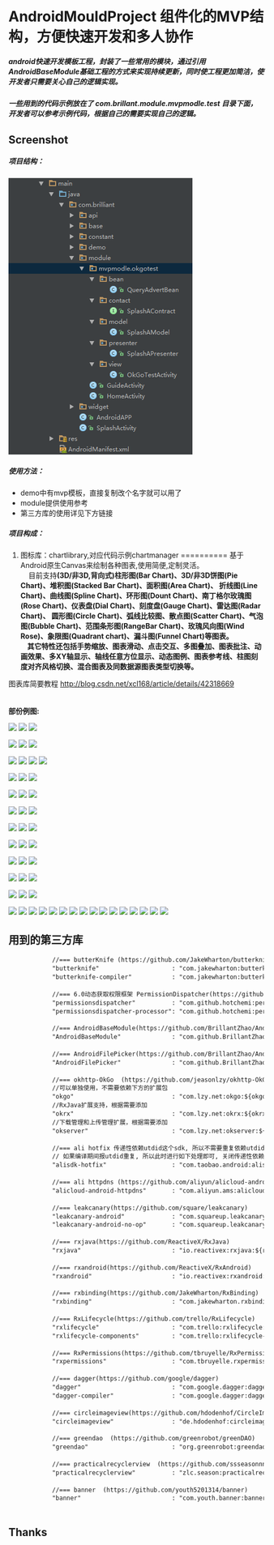 # AndroidMouldProject 组件化的MVP结构，方便快速开发和多人协作

##### android快速开发模板工程，封装了一些常用的模块，通过引用AndroidBaseModule基础工程的方式来实现持续更新，同时使工程更加简洁，使开发者只需要关心自己的逻辑实现。
##### 一些用到的代码示例放在了 com.brillant.module.mvpmodle.test 目录下面，开发者可以参考示例代码，根据自己的需要实现自己的逻辑。

## Screenshot

##### 项目结构：
![Alt text](https://github.com/yuanzaiyuanfang/AndroidMouldProject/raw/master/images/xiangmujiegou.png)

##### 使用方法：
- demo中有mvp模板，直接复制改个名字就可以用了
- module提供使用参考
- 第三方库的使用详见下方链接

##### 项目构成：
1. 图标库：chartlibrary,对应代码示例chartmanager
==========
 基于Android原生Canvas来绘制各种图表,使用简便,定制灵活。<br/>
 &nbsp;&nbsp;&nbsp;&nbsp;目前支持<b>(3D/非3D,背向式)柱形图(Bar Chart)、3D/非3D饼图(Pie Chart)、堆积图(Stacked Bar Chart)、面积图(Area Chart)、
 折线图(Line Chart)、曲线图(Spline Chart)、环形图(Dount Chart)、南丁格尔玫瑰图(Rose Chart)、仪表盘(Dial Chart)、刻度盘(Gauge Chart)、雷达图(Radar Chart)、
 圆形图(Circle Chart)、弧线比较图、散点图(Scatter Chart)、气泡图(Bubble Chart)、范围条形图(RangeBar Chart)、玫瑰风向图(Wind Rose)、象限图(Quadrant chart)、漏斗图(Funnel Chart)等图表。<br/>
 &nbsp;&nbsp;&nbsp;&nbsp;其它特性还包括手势缩放、图表滑动、点击交互、多图叠加、图表批注、动画效果、多XY轴显示、轴线任意方位显示、动态图例、图表参考线、柱图刻度对齐风格切换、混合图表及同数据源图表类型切换等。</b><br/> 
 
图表库简要教程
http://blog.csdn.net/xcl168/article/details/42318669 <br/>	
<br/>
 <b>部份例图:</b><br/> 
 
![](https://github.com/BrillantZhao/AndroidMouldProject2/tree/master/chartmanager/screens/barpiechart.png)
![](https://github.com/BrillantZhao/AndroidMouldProject2/tree/master/chartmanager/screens/area_ln_pie_chart.png)
![](https://github.com/BrillantZhao/AndroidMouldProject2/tree/master/chartmanager/screens/spinnerBarChart2.png)

![](https://github.com/BrillantZhao/AndroidMouldProject2/tree/master/chartmanager/screens/barchart_m.png)
![](https://github.com/BrillantZhao/AndroidMouldProject2/tree/master/chartmanager/screens/stackedchart.png)
![](https://github.com/BrillantZhao/AndroidMouldProject2/tree/master/chartmanager/screens/barchart2.png)

![](https://github.com/BrillantZhao/AndroidMouldProject2/tree/master/chartmanager/screens/dydialchart1.gif)
![](https://github.com/BrillantZhao/AndroidMouldProject2/tree/master/chartmanager/screens/dydialchart2.gif)
![](https://github.com/BrillantZhao/AndroidMouldProject2/tree/master/chartmanager/screens/dydialchart3.gif)
![](https://github.com/BrillantZhao/AndroidMouldProject2/tree/master/chartmanager/screens/dydialchart4.gif)

![](https://github.com/BrillantZhao/AndroidMouldProject2/tree/master/chartmanager/screens/bar3dchart.png)
![](https://github.com/BrillantZhao/AndroidMouldProject2/tree/master/chartmanager/screens/linechart.png)
![](https://github.com/BrillantZhao/AndroidMouldProject2/tree/master/chartmanager/screens/splinechart.png)

![](https://github.com/BrillantZhao/AndroidMouldProject2/tree/master/chartmanager/screens/pie3dchart.png)
![](https://github.com/BrillantZhao/AndroidMouldProject2/tree/master/chartmanager/screens/radarchart_circle.png)
![](https://github.com/BrillantZhao/AndroidMouldProject2/tree/master/chartmanager/screens/WindRoseChart.png)


![](https://github.com/BrillantZhao/AndroidMouldProject2/tree/master/chartmanager/screens/rosechart.png)
![](https://github.com/BrillantZhao/AndroidMouldProject2/tree/master/chartmanager/screens/circlechart.png)
![](https://github.com/BrillantZhao/AndroidMouldProject2/tree/master/chartmanager/screens/spinnerBarChart.png)

![](https://github.com/BrillantZhao/AndroidMouldProject2/tree/master/chartmanager/screens/gaugechart.png)
![](https://github.com/BrillantZhao/AndroidMouldProject2/tree/master/chartmanager/screens/piechart2.png)
![](https://github.com/BrillantZhao/AndroidMouldProject2/tree/master/chartmanager/screens/arclinechart.png)


![](https://github.com/BrillantZhao/AndroidMouldProject2/tree/master/chartmanager/screens/dountchart.png)
![](https://github.com/BrillantZhao/AndroidMouldProject2/tree/master/chartmanager/screens/bubblechart.png)
![](https://github.com/BrillantZhao/AndroidMouldProject2/tree/master/chartmanager/screens/scatterchart.png)

![](https://github.com/BrillantZhao/AndroidMouldProject2/tree/master/chartmanager/screens/radarchart_a.png)
![](https://github.com/BrillantZhao/AndroidMouldProject2/tree/master/chartmanager/screens/areachart2.png)
![](https://github.com/BrillantZhao/AndroidMouldProject2/tree/master/chartmanager/screens/rangebarchart.png)

![](https://github.com/BrillantZhao/AndroidMouldProject2/tree/master/chartmanager/screens/mulaxischart1.png)
![](https://github.com/BrillantZhao/AndroidMouldProject2/tree/master/chartmanager/screens/mulaxischart2.png)
![](https://github.com/BrillantZhao/AndroidMouldProject2/tree/master/chartmanager/screens/mulbarchart.png)

![](https://github.com/BrillantZhao/AndroidMouldProject2/tree/master/chartmanager/screens/QuadrantChart.png)
![](https://github.com/BrillantZhao/AndroidMouldProject2/tree/master/chartmanager/screens/lines.png)
![](https://github.com/BrillantZhao/AndroidMouldProject2/tree/master/chartmanager/screens/spinnerPieChart.png)

![](https://github.com/BrillantZhao/AndroidMouldProject2/tree/master/chartmanager/screens/barchart8.png)
![](https://github.com/BrillantZhao/AndroidMouldProject2/tree/master/chartmanager/screens/barchart9.png)
![](https://github.com/BrillantZhao/AndroidMouldProject2/tree/master/chartmanager/screens/FunnelChart_desc.png)
![](https://github.com/BrillantZhao/AndroidMouldProject2/tree/master/chartmanager/screens/FunnelChart_asc.png)
![](https://github.com/BrillantZhao/AndroidMouldProject2/tree/master/chartmanager/screens/splinechart05.png)
![](https://github.com/BrillantZhao/AndroidMouldProject2/tree/master/chartmanager/screens/splinechart6.png)
![](https://github.com/BrillantZhao/AndroidMouldProject2/tree/master/chartmanager/screens/linechart6.png)
![](https://github.com/BrillantZhao/AndroidMouldProject2/tree/master/chartmanager/screens/barchart6.png)
![](https://github.com/BrillantZhao/AndroidMouldProject2/tree/master/chartmanager/screens/barchartcloud.png)
![](https://github.com/BrillantZhao/AndroidMouldProject2/tree/master/chartmanager/screens/circlechart2.png)
![](https://github.com/BrillantZhao/AndroidMouldProject2/tree/master/chartmanager/screens/roundbarchart.png)
![](https://github.com/BrillantZhao/AndroidMouldProject2/tree/master/chartmanager/screens/roundbarchart2.png)
![](https://github.com/BrillantZhao/AndroidMouldProject2/tree/master/chartmanager/screens/areachart3.png)
![](https://github.com/BrillantZhao/AndroidMouldProject2/tree/master/chartmanager/screens/funnelchart2.png)
![](https://github.com/BrillantZhao/AndroidMouldProject2/tree/master/chartmanager/screens/barchart_hh.png)
![](https://github.com/BrillantZhao/AndroidMouldProject2/tree/master/chartmanager/screens/barchart_hhh.png)

## 用到的第三方库

```xml
            //=== butterKnife (https://github.com/JakeWharton/butterknife)
            "butterknife"                    : "com.jakewharton:butterknife:${butterKnifeVersion}",
            "butterknife-compiler"           : "com.jakewharton:butterknife-compiler:${butterKnifeVersion}",

            //=== 6.0动态获取权限框架 PermissionDispatcher(https://github.com/hotchemi/PermissionsDispatcher)
            "permissionsdispatcher"          : "com.github.hotchemi:permissionsdispatcher:${permissionsdispatcherVersion}",
            "permissionsdispatcher-processor": "com.github.hotchemi:permissionsdispatcher-processor:${permissionsdispatcherVersion}",

            //=== AndroidBaseModule(https://github.com/BrillantZhao/AndroidBaseModule)
            "AndroidBaseModule"              : "com.github.BrillantZhao:AndroidBaseModule:${AndroidBaseModuleVersion}",

            //=== AndroidFilePicker(https://github.com/BrillantZhao/AndroidFilePicker)
            "AndroidFilePicker"              : "com.github.BrillantZhao:AndroidFilePicker:${AndroidFilePickerVersion}",

            //=== okhttp-OkGo  (https://github.com/jeasonlzy/okhttp-OkGo)
            //可以单独使用，不需要依赖下方的扩展包
            "okgo"                           : "com.lzy.net:okgo:${okgoVersion}",
            //RxJava扩展支持，根据需要添加
            "okrx"                           : "com.lzy.net:okrx:${okrxVersion}",
            //下载管理和上传管理扩展，根据需要添加
            "okserver"                       : "com.lzy.net:okserver:${okserverVersion}",

            //=== ali hotfix 传递性依赖utdid这个sdk, 所以不需要重复依赖utdid.但是另一方面其它阿里系SDK也可能依赖了utdid这个SDK,
            // 如果编译期间报utdid重复, 所以此时进行如下处理即可, 关闭传递性依赖
            "alisdk-hotfix"                  : "com.taobao.android:alisdk-hotfix:${alisdkHotfixVersion}",

            //=== ali httpdns (https://github.com/aliyun/alicloud-android-demo)
            "alicloud-android-httpdns"       : "com.aliyun.ams:alicloud-android-httpdns:${alicloudAndroidHttpdnsVersion}",

            //=== leakcanary(https://github.com/square/leakcanary)
            "leakcanary-android"             : "com.squareup.leakcanary:leakcanary-android:${leakcanaryVersion}",
            "leakcanary-android-no-op"       : "com.squareup.leakcanary:leakcanary-android-no-op:${leakcanaryVersion}",

            //=== rxjava(https://github.com/ReactiveX/RxJava)
            "rxjava"                         : "io.reactivex:rxjava:${rxjavaVersion}",

            //=== rxandroid(https://github.com/ReactiveX/RxAndroid)
            "rxandroid"                      : "io.reactivex:rxandroid:${rxandroidVersion}",

            //=== rxbinding(https://github.com/JakeWharton/RxBinding)
            "rxbinding"                      : "com.jakewharton.rxbinding:rxbinding:${rxbindingVersion}",

            //=== RxLifecycle(https://github.com/trello/RxLifecycle)
            "rxlifecycle"                    : "com.trello:rxlifecycle:${rxlifecycleVersion}",
            "rxlifecycle-components"         : "com.trello:rxlifecycle-components:${rxlifecycleComponentsVersion}",

            //=== RxPermissions(https://github.com/tbruyelle/RxPermissions)
            "rxpermissions"                  : "com.tbruyelle.rxpermissions:rxpermissions:${rxpermissionsVersion}",

            //=== dagger(https://github.com/google/dagger)
            "dagger"                         : "com.google.dagger:dagger:${daggerVersion}",
            "dagger-compiler"                : "com.google.dagger:dagger-compiler:${daggerVersion}",

            //=== circleimageview(https://github.com/hdodenhof/CircleImageView)
            "circleimageview"                : "de.hdodenhof:circleimageview:${circleimageviewVersion}",

            //=== greendao  (https://github.com/greenrobot/greenDAO)
            "greendao"                       : "org.greenrobot:greendao:${greendaoVersion}",

            //=== practicalrecyclerview  (https://github.com/ssseasonnn/PracticalRecyclerView)
            "practicalrecyclerview"          : "zlc.season:practicalrecyclerview:${practicalrecyclerviewVersion}",

            //=== banner  (https://github.com/youth5201314/banner)
            "banner"                         : "com.youth.banner:banner:${bannerVersion}"
	
```

Thanks
---


